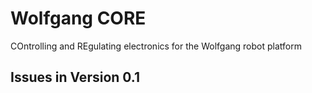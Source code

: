 # Wolfgang CORE
COntrolling and REgulating electronics for the Wolfgang robot platform

## Issues in Version 0.1
